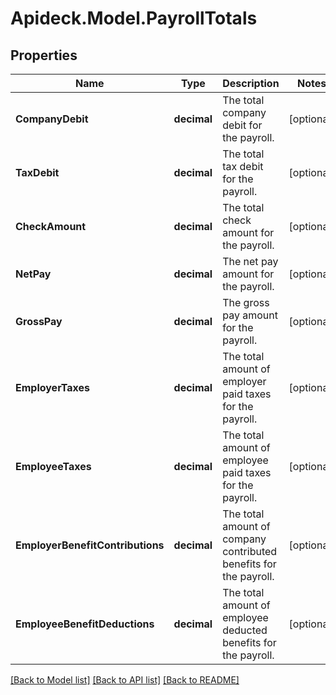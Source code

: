 # Apideck.Model.PayrollTotals

## Properties

Name | Type | Description | Notes
------------ | ------------- | ------------- | -------------
**CompanyDebit** | **decimal** | The total company debit for the payroll. | [optional] 
**TaxDebit** | **decimal** | The total tax debit for the payroll. | [optional] 
**CheckAmount** | **decimal** | The total check amount for the payroll. | [optional] 
**NetPay** | **decimal** | The net pay amount for the payroll. | [optional] 
**GrossPay** | **decimal** | The gross pay amount for the payroll. | [optional] 
**EmployerTaxes** | **decimal** | The total amount of employer paid taxes for the payroll. | [optional] 
**EmployeeTaxes** | **decimal** | The total amount of employee paid taxes for the payroll. | [optional] 
**EmployerBenefitContributions** | **decimal** | The total amount of company contributed benefits for the payroll. | [optional] 
**EmployeeBenefitDeductions** | **decimal** | The total amount of employee deducted benefits for the payroll. | [optional] 

[[Back to Model list]](../README.md#documentation-for-models) [[Back to API list]](../README.md#documentation-for-api-endpoints) [[Back to README]](../README.md)

